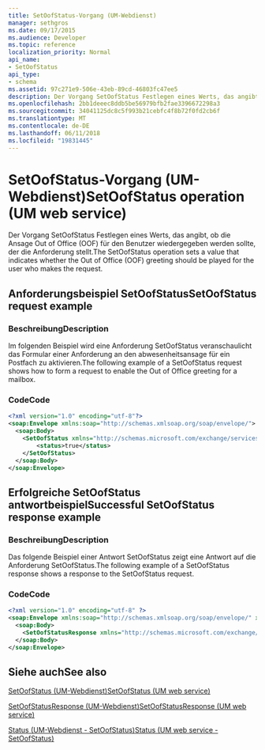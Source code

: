 ```yaml
---
title: SetOofStatus-Vorgang (UM-Webdienst)
manager: sethgros
ms.date: 09/17/2015
ms.audience: Developer
ms.topic: reference
localization_priority: Normal
api_name:
- SetOofStatus
api_type:
- schema
ms.assetid: 97c271e9-506e-43eb-89cd-46803fc47ee5
description: Der Vorgang SetOofStatus Festlegen eines Werts, das angibt, ob die Ansage Out of Office (OOF) für den Benutzer wiedergegeben werden sollte, der die Anforderung stellt.
ms.openlocfilehash: 2bb1deeec8ddb5be56979bfb2fae3396672298a3
ms.sourcegitcommit: 34041125dc8c5f993b21cebfc4f8b72f0fd2cb6f
ms.translationtype: MT
ms.contentlocale: de-DE
ms.lasthandoff: 06/11/2018
ms.locfileid: "19831445"
---
```

# <a name="setoofstatus-operation-um-web-service"></a><span data-ttu-id="d9cbd-103">SetOofStatus-Vorgang (UM-Webdienst)</span><span class="sxs-lookup"><span data-stu-id="d9cbd-103">SetOofStatus operation (UM web service)</span></span>

<span data-ttu-id="d9cbd-104">Der Vorgang SetOofStatus Festlegen eines Werts, das angibt, ob die Ansage Out of Office (OOF) für den Benutzer wiedergegeben werden sollte, der die Anforderung stellt.</span><span class="sxs-lookup"><span data-stu-id="d9cbd-104">The SetOofStatus operation sets a value that indicates whether the Out of Office (OOF) greeting should be played for the user who makes the request.</span></span>
  
## <a name="setoofstatus-request-example"></a><span data-ttu-id="d9cbd-105">Anforderungsbeispiel SetOofStatus</span><span class="sxs-lookup"><span data-stu-id="d9cbd-105">SetOofStatus request example</span></span>

### <a name="description"></a><span data-ttu-id="d9cbd-106">Beschreibung</span><span class="sxs-lookup"><span data-stu-id="d9cbd-106">Description</span></span>

<span data-ttu-id="d9cbd-107">Im folgenden Beispiel wird eine Anforderung SetOofStatus veranschaulicht das Formular einer Anforderung an den abwesenheitsansage für ein Postfach zu aktivieren.</span><span class="sxs-lookup"><span data-stu-id="d9cbd-107">The following example of a SetOofStatus request shows how to form a request to enable the Out of Office greeting for a mailbox.</span></span>
  
### <a name="code"></a><span data-ttu-id="d9cbd-108">Code</span><span class="sxs-lookup"><span data-stu-id="d9cbd-108">Code</span></span>

```XML
<?xml version="1.0" encoding="utf-8"?>
<soap:Envelope xmlns:soap="http://schemas.xmlsoap.org/soap/envelope/">
  <soap:Body>
    <SetOofStatus xmlns="http://schemas.microsoft.com/exchange/services/2006/messages">
        <status>true</status>
    </SetOofStatus>
  </soap:Body>
</soap:Envelope>
```

## <a name="successful-setoofstatus-response-example"></a><span data-ttu-id="d9cbd-109">Erfolgreiche SetOofStatus antwortbeispiel</span><span class="sxs-lookup"><span data-stu-id="d9cbd-109">Successful SetOofStatus response example</span></span>

### <a name="description"></a><span data-ttu-id="d9cbd-110">Beschreibung</span><span class="sxs-lookup"><span data-stu-id="d9cbd-110">Description</span></span>

<span data-ttu-id="d9cbd-111">Das folgende Beispiel einer Antwort SetOofStatus zeigt eine Antwort auf die Anforderung SetOofStatus.</span><span class="sxs-lookup"><span data-stu-id="d9cbd-111">The following example of a SetOofStatus response shows a response to the SetOofStatus request.</span></span>
  
### <a name="code"></a><span data-ttu-id="d9cbd-112">Code</span><span class="sxs-lookup"><span data-stu-id="d9cbd-112">Code</span></span>

```XML
<?xml version="1.0" encoding="utf-8" ?> 
<soap:Envelope xmlns:soap="http://schemas.xmlsoap.org/soap/envelope/" xmlns:xsi="http://www.w3.org/2001/XMLSchema-instance" xmlns:xsd="http://www.w3.org/2001/XMLSchema">
  <soap:Body>
    <SetOofStatusResponse xmlns="http://schemas.microsoft.com/exchange/services/2006/messages" /> 
  </soap:Body>
</soap:Envelope>
```

## <a name="see-also"></a><span data-ttu-id="d9cbd-113">Siehe auch</span><span class="sxs-lookup"><span data-stu-id="d9cbd-113">See also</span></span>



[<span data-ttu-id="d9cbd-114">SetOofStatus (UM-Webdienst)</span><span class="sxs-lookup"><span data-stu-id="d9cbd-114">SetOofStatus (UM web service)</span></span>](setoofstatus-um-web-service.md)
  
[<span data-ttu-id="d9cbd-115">SetOofStatusResponse (UM-Webdienst)</span><span class="sxs-lookup"><span data-stu-id="d9cbd-115">SetOofStatusResponse (UM web service)</span></span>](setoofstatusresponse-um-web-service.md)
  
[<span data-ttu-id="d9cbd-116">Status (UM-Webdienst - SetOofStatus)</span><span class="sxs-lookup"><span data-stu-id="d9cbd-116">Status (UM web service - SetOofStatus)</span></span>](status-um-web-servicesetoofstatus.md)

